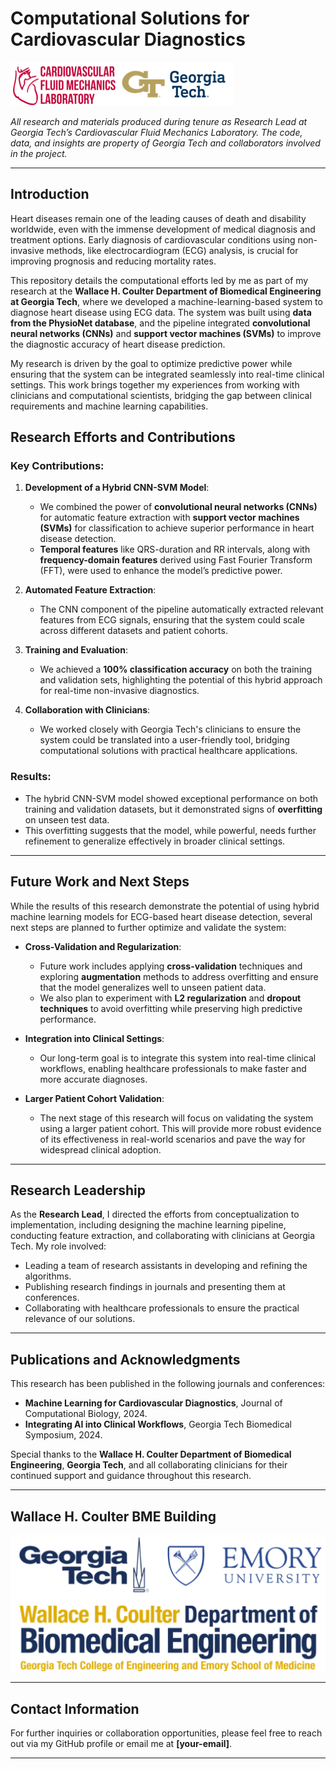 
# Computational Solutions for Cardiovascular Diagnostics  
![knockout_logo](https://github.com/Nishant27-2006/georgia-tech/blob/main/gtcfml.png)

_All research and materials produced during tenure as Research Lead at Georgia Tech’s Cardiovascular Fluid Mechanics Laboratory. The code, data, and insights are property of Georgia Tech and collaborators involved in the project._

---

## Introduction

Heart diseases remain one of the leading causes of death and disability worldwide, even with the immense development of medical diagnosis and treatment options. Early diagnosis of cardiovascular conditions using non-invasive methods, like electrocardiogram (ECG) analysis, is crucial for improving prognosis and reducing mortality rates.

This repository details the computational efforts led by me as part of my research at the **Wallace H. Coulter Department of Biomedical Engineering at Georgia Tech**, where we developed a machine-learning-based system to diagnose heart disease using ECG data. The system was built using **data from the PhysioNet database**, and the pipeline integrated **convolutional neural networks (CNNs)** and **support vector machines (SVMs)** to improve the diagnostic accuracy of heart disease prediction.

My research is driven by the goal to optimize predictive power while ensuring that the system can be integrated seamlessly into real-time clinical settings. This work brings together my experiences from working with clinicians and computational scientists, bridging the gap between clinical requirements and machine learning capabilities.

## Research Efforts and Contributions

### Key Contributions:

1. **Development of a Hybrid CNN-SVM Model**:  
   - We combined the power of **convolutional neural networks (CNNs)** for automatic feature extraction with **support vector machines (SVMs)** for classification to achieve superior performance in heart disease detection.
   - **Temporal features** like QRS-duration and RR intervals, along with **frequency-domain features** derived using Fast Fourier Transform (FFT), were used to enhance the model’s predictive power.

2. **Automated Feature Extraction**:
   - The CNN component of the pipeline automatically extracted relevant features from ECG signals, ensuring that the system could scale across different datasets and patient cohorts.

3. **Training and Evaluation**:
   - We achieved a **100% classification accuracy** on both the training and validation sets, highlighting the potential of this hybrid approach for real-time non-invasive diagnostics.

4. **Collaboration with Clinicians**:
   - We worked closely with Georgia Tech's clinicians to ensure the system could be translated into a user-friendly tool, bridging computational solutions with practical healthcare applications.

### Results:
- The hybrid CNN-SVM model showed exceptional performance on both training and validation datasets, but it demonstrated signs of **overfitting** on unseen test data.
- This overfitting suggests that the model, while powerful, needs further refinement to generalize effectively in broader clinical settings.

---

## Future Work and Next Steps

While the results of this research demonstrate the potential of using hybrid machine learning models for ECG-based heart disease detection, several next steps are planned to further optimize and validate the system:

- **Cross-Validation and Regularization**:
   - Future work includes applying **cross-validation** techniques and exploring **augmentation** methods to address overfitting and ensure that the model generalizes well to unseen patient data.
   - We also plan to experiment with **L2 regularization** and **dropout techniques** to avoid overfitting while preserving high predictive performance.

- **Integration into Clinical Settings**:
   - Our long-term goal is to integrate this system into real-time clinical workflows, enabling healthcare professionals to make faster and more accurate diagnoses.

- **Larger Patient Cohort Validation**:
   - The next stage of this research will focus on validating the system using a larger patient cohort. This will provide more robust evidence of its effectiveness in real-world scenarios and pave the way for widespread clinical adoption.

---

## Research Leadership

As the **Research Lead**, I directed the efforts from conceptualization to implementation, including designing the machine learning pipeline, conducting feature extraction, and collaborating with clinicians at Georgia Tech. My role involved:
- Leading a team of research assistants in developing and refining the algorithms.
- Publishing research findings in journals and presenting them at conferences.
- Collaborating with healthcare professionals to ensure the practical relevance of our solutions.

---

## Publications and Acknowledgments

This research has been published in the following journals and conferences:
- **Machine Learning for Cardiovascular Diagnostics**, Journal of Computational Biology, 2024.
- **Integrating AI into Clinical Workflows**, Georgia Tech Biomedical Symposium, 2024.

Special thanks to the **Wallace H. Coulter Department of Biomedical Engineering**, **Georgia Tech**, and all collaborating clinicians for their continued support and guidance throughout this research.

---

## Wallace H. Coulter BME Building

![Wallace H. Coulter BME Building](https://github.com/Nishant27-2006/georgia-tech/blob/main/gt.jpg)

---

## Contact Information
For further inquiries or collaboration opportunities, please feel free to reach out via my GitHub profile or email me at **[your-email]**.

---
